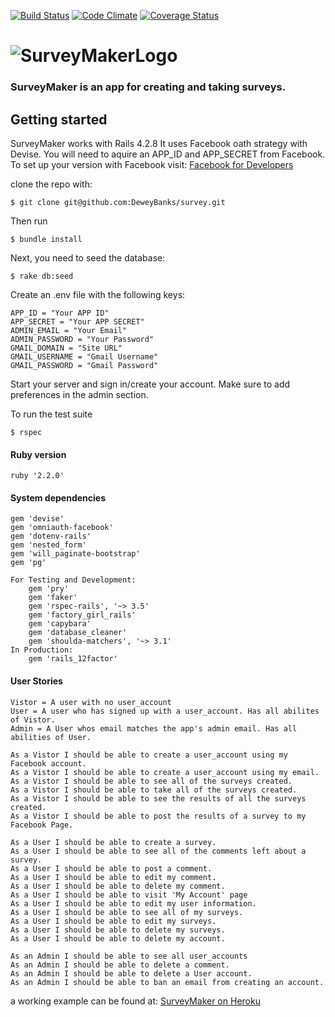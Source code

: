 [![Build Status](https://travis-ci.org/DeweyBanks/Survey2.svg?branch=master)](https://travis-ci.org/DeweyBanks/Survey2)
[![Code Climate](https://codeclimate.com/github/DeweyBanks/Survey2/badges/gpa.svg)](https://codeclimate.com/github/DeweyBanks/Survey2)
[![Coverage Status](https://coveralls.io/repos/github/DeweyBanks/Survey2/badge.svg)](https://coveralls.io/github/DeweyBanks/Survey2)

# ![SurveyMakerLogo](assets/images/SurveyMakerLogo.png "SurveyMaker")

### SurveyMaker is an app for creating and taking surveys.



## Getting started

SurveyMaker works with Rails 4.2.8 It uses Facebook oath strategy with Devise.
You will need to aquire an APP_ID and APP_SECRET from Facebook.
To set up your version with Facebook visit:
[Facebook for Developers](https://developers.facebook.com/)

 clone the repo with:

```console
$ git clone git@github.com:DeweyBanks/survey.git
```

Then run
```console
$ bundle install
```

Next, you need to seed the database:

```console
$ rake db:seed
```

Create an .env file with the following keys:
```
APP_ID = "Your APP ID"
APP_SECRET = "Your APP SECRET"
ADMIN_EMAIL = "Your Email"
ADMIN_PASSWORD = "Your Password"
GMAIL_DOMAIN = "Site URL"
GMAIL_USERNAME = "Gmail Username"
GMAIL_PASSWORD = "Gmail Password"
```

Start your server and sign in/create your account. Make sure to add preferences
in the admin section.

To run the test suite
```console
$ rspec
```

#### Ruby version
    ruby '2.2.0'

#### System dependencies
    gem 'devise'
    gem 'omniauth-facebook'
    gem 'dotenv-rails'
    gem 'nested_form'
    gem 'will_paginate-bootstrap'
    gem 'pg'

    For Testing and Development:
        gem 'pry'
        gem 'faker'
        gem 'rspec-rails', '~> 3.5'
        gem 'factory_girl_rails'
        gem 'capybara'
        gem 'database_cleaner'
        gem 'shoulda-matchers', '~> 3.1'
    In Production:
        gem 'rails_12factor'

#### User Stories
    Vistor = A user with no user_account
    User = A user who has signed up with a user_account. Has all abilites of Vistor.
    Admin = A User whos email matches the app's admin email. Has all abilities of User.

    As a Vistor I should be able to create a user_account using my Facebook account.
    As a Vistor I should be able to create a user_account using my email.
    As a Vistor I should be able to see all of the surveys created.
    As a Vistor I should be able to take all of the surveys created.
    As a Vistor I should be able to see the results of all the surveys created.
    As a Vistor I should be able to post the results of a survey to my Facebook Page.

    As a User I should be able to create a survey.
    As a User I should be able to see all of the comments left about a survey.
    As a User I should be able to post a comment.
    As a User I should be able to edit my comment.
    As a User I should be able to delete my comment.
    As a User I should be able to visit 'My Account' page
    As a User I should be able to edit my user information.
    As a User I should be able to see all of my surveys.
    As a User I should be able to edit my surveys.
    As a User I should be able to delete my surveys.
    As a User I should be able to delete my account.

    As an Admin I should be able to see all user_accounts
    As an Admin I should be able to delete a comment.
    As an Admin I should be able to delete a User account.
    As an Admin I should be able to ban an email from creating an account.





a working example can be found at:
[SurveyMaker on Heroku](https://survey-constructor.herokuapp.com/ "Survey Maker")


